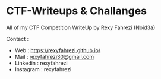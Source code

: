 # CTF-Writeups & Challanges
All of my CTF Competition WriteUp by Rexy Fahrezi (Noid3a)

Contact :
 - Web : https://rexyfahrezi.github.io/
 - Mail : rexyfahrezi30@gmail.com
 - Linkedin : rexyfahrezi
 - Instagram : rexyfahrezi
